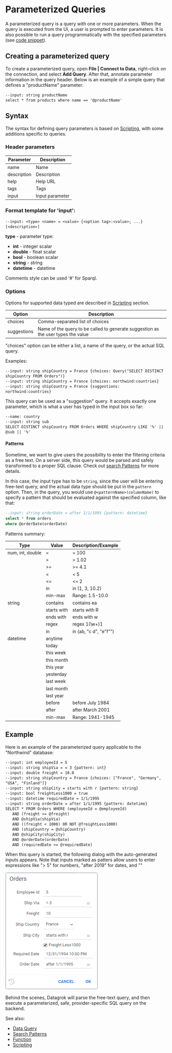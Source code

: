 <!-- TITLE: Parameterized Queries -->
<!-- SUBTITLE: -->

# Parameterized Queries

A parameterized query is a query with one or more parameters. When the query is
executed from the UI, a user is prompted to enter parameters. It is also possible
to run a query programmatically with the specified parameters 
(see [code snippet](https://public.datagrok.ai/js/samples/data-access/parameterized-query)). 

## Creating a parameterized query

To create a parameterized query, open **File | Connect to Data**, right-click
on the connection, and select **Add Query**. After that, annotate parameter 
information in the query header. Below is an example of a simple query that
defines a "productName" parameter:

```$sql
--input: string productName
select * from products where name == '@productName'
```

## Syntax

The syntax for defining query parameters is based on [Scripting](../../features/scripting.md), 
with some additions specific to queries.

### Header parameters

| Parameter   | Description                        |
|-------------|------------------------------------|
| name        | Name                               |
| description | Description                        |
| help        | Help URL                           |
| tags        | Tags                               |
| input       | Input parameter                    |

### Format template for 'input':

```
--input: <type> <name> = <value> {<option tag>:<value>; ...} [<description>]  
```

**type** - parameter type:

*   **int** \- integer scalar
*   **double** \- float scalar
*   **bool** \- boolean scalar
*   **string** \- string
*   **datetime** \- datetime

Comments style can be used '#' for Sparql.

### Options

Options for supported data typed are described in [Scripting](../../features/scripting.md) section. 

| Option      | Description                              |
|-------------|------------------------------------------|
| choices     | Comma-separated list of choices  |
| suggestions | Name of the query to be called to generate suggestion as the user types the value  |     

"choices" option can be either a list, a name of the query, or the actual SQL query.

Examples:
```
--input: string shipCountry = France {choices: Query("SELECT DISTINCT shipCountry FROM Orders")}
--input: string shipCountry = France {choices: northwind:countries}
--input: string shipCountry = France {suggestions: northwind:countries}
```

This query can be used as a "suggestion" query. It accepts exactly one parameter,
which is what a user has typed in the input box so far:
```
--name: country
--input: string sub
SELECT DISTINCT shipCountry FROM Orders WHERE shipCountry LIKE '%' || @sub || '%'
```

#### Patterns

Sometime, we want to give users the possibility to enter the filtering criteria as 
a free text. On a server side, this query would be parsed and safely transformed to a proper
SQL clause. Check out [search Patterns](../../features/data-search-patterns.md) for more details.

In this case, the input type has to be `string`, since the user will be entering 
free-text query, and the actual data type should be put in the `pattern` option. Then,
in the query, you would use `@<patternName>(columnName)` to specify a pattern that should
be evaluated against the specified column, like that:

```sql
--input: string orderDate = after 1/1/1995 {pattern: datetime}
select * from orders
where @orderDate(orderDate)
```

Patterns summary:

| Type             | Value       | Description/Example      |
|------------------|-------------|--------------------------| 
| num, int, double | =           | = 100                    |
|                  | >           | > 1.02                   |
|                  | >=          | >= 4.1                   |
|                  | <           | < 5                      |
|                  | <=          | <= 2                     |
|                  | in          | in (1, 3, 10.2)          |
|                  | min-max     | Range: 1.5-10.0          |
| string           | contains    | contains ea              |
|                  | starts with | starts with R            |
|                  | ends with   | ends with w              |
|                  | regex       | regex 1(\w+)1            |
|                  | in          | in (ab, "c d", "e\"f\"") |
| datetime         | anytime     |                          |
|                  | today       |                          |
|                  | this week   |                          |
|                  | this month  |                          |
|                  | this year   |                          |
|                  | yesterday   |                          |
|                  | last week   |                          |
|                  | last month  |                          |
|                  | last year   |                          |
|                  | before      | before July 1984         |
|                  | after       | after March 2001         |
|                  | min-max     | Range: 1941-1945         |


## Example

Here is an example of the parameterized query applicable to the "Northwind" database: 

```$sql
--input: int employeeId = 5
--input: string shipVia = = 3 {pattern: int}
--input: double freight = 10.0
--input: string shipCountry = France {choices: ["France", "Germany", "USA", "Finland"]}
--input: string shipCity = starts with r {pattern: string}
--input: bool freightLess1000 = true
--input: datetime requiredDate = 1/1/1995
--input: string orderDate = after 1/1/1995 {pattern: datetime}
SELECT * FROM Orders WHERE (employeeId = @employeeId)
   AND (freight >= @freight)
   AND @shipVia(shipVia)
   AND ((freight < 1000) OR NOT @freightLess1000)
   AND (shipCountry = @shipCountry)
   AND @shipCity(shipCity)
   AND @orderDate(orderDate)
   AND (requiredDate >= @requiredDate)
```

When this query is started, the following dialog with the auto-generated inputs appears.
Note that inputs marked as patters allow users to enter expressions like "> 5" for numbers,
"after 2019" for dates, and ""

![](parameterized-queries.png)

Behind the scenes, Datagrok will parse the free-text query, and then execute a parameterized, safe, 
provider-specific SQL query on the backend.

See also:

  * [Data Query](../data-query.md)
  * [Search Patterns](../../features/data-search-patterns.md)
  * [Function](../function.md)
  * [Scripting](../../features/scripting.md)
